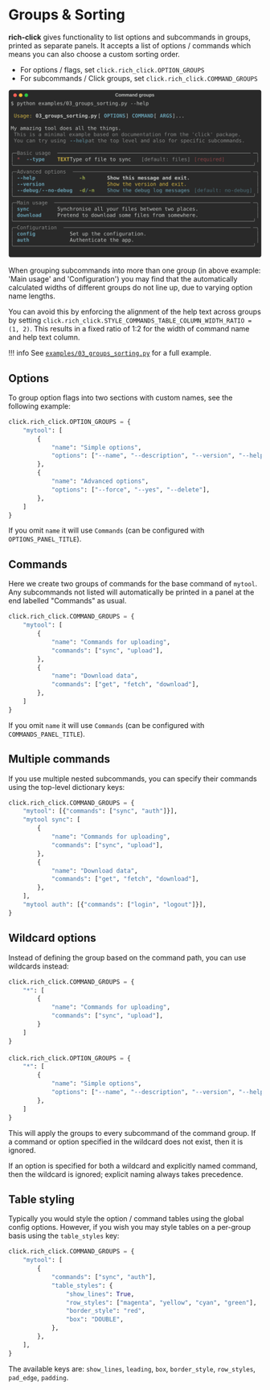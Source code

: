 # Groups & Sorting

**rich-click** gives functionality to list options and subcommands in groups, printed as separate panels.
It accepts a list of options / commands which means you can also choose a custom sorting order.

- For options / flags, set `click.rich_click.OPTION_GROUPS`
- For subcommands / Click groups, set `click.rich_click.COMMAND_GROUPS`

![](../images/command_groups.svg)

When grouping subcommands into more than one group (in above example: 'Main usage' and 'Configuration') you may find that the automatically calculated widths of different groups do not line up, due to varying option name lengths.

You can avoid this by enforcing the alignment of the help text across groups by setting `click.rich_click.STYLE_COMMANDS_TABLE_COLUMN_WIDTH_RATIO = (1, 2)`. This results in a fixed ratio of 1:2 for the width of command name and help text column.

!!! info
    See [`examples/03_groups_sorting.py`](https://github.com/ewels/rich-click/blob/main/examples/03_groups_sorting.py) for a full example.

## Options

To group option flags into two sections with custom names, see the following example:

```python
click.rich_click.OPTION_GROUPS = {
    "mytool": [
        {
            "name": "Simple options",
            "options": ["--name", "--description", "--version", "--help"],
        },
        {
            "name": "Advanced options",
            "options": ["--force", "--yes", "--delete"],
        },
    ]
}
```

If you omit `name` it will use `Commands` (can be configured with `OPTIONS_PANEL_TITLE`).

## Commands

Here we create two groups of commands for the base command of `mytool`.
Any subcommands not listed will automatically be printed in a panel at the end labelled "Commands" as usual.

```python
click.rich_click.COMMAND_GROUPS = {
    "mytool": [
        {
            "name": "Commands for uploading",
            "commands": ["sync", "upload"],
        },
        {
            "name": "Download data",
            "commands": ["get", "fetch", "download"],
        },
    ]
}
```

If you omit `name` it will use `Commands` (can be configured with `COMMANDS_PANEL_TITLE`).

## Multiple commands

If you use multiple nested subcommands, you can specify their commands using the top-level dictionary keys:

```python
click.rich_click.COMMAND_GROUPS = {
    "mytool": [{"commands": ["sync", "auth"]}],
    "mytool sync": [
        {
            "name": "Commands for uploading",
            "commands": ["sync", "upload"],
        },
        {
            "name": "Download data",
            "commands": ["get", "fetch", "download"],
        },
    ],
    "mytool auth": [{"commands": ["login", "logout"]}],
}
```

## Wildcard options

Instead of defining the group based on the command path, you can use wildcards instead:

```python
click.rich_click.COMMAND_GROUPS = {
    "*": [
        {
            "name": "Commands for uploading",
            "commands": ["sync", "upload"],
        }
    ]
}

click.rich_click.OPTION_GROUPS = {
    "*": [
        {
            "name": "Simple options",
            "options": ["--name", "--description", "--version", "--help"],
        },
    ]
}
```

This will apply the groups to every subcommand of the command group.
If a command or option specified in the wildcard does not exist, then it is ignored.

If an option is specified for both a wildcard and explicitly named command, then the wildcard is ignored;
explicit naming always takes precedence.

## Table styling

Typically you would style the option / command tables using the global config options.
However, if you wish you may style tables on a per-group basis using the `table_styles` key:

```python
click.rich_click.COMMAND_GROUPS = {
    "mytool": [
        {
            "commands": ["sync", "auth"],
            "table_styles": {
                "show_lines": True,
                "row_styles": ["magenta", "yellow", "cyan", "green"],
                "border_style": "red",
                "box": "DOUBLE",
            },
        },
    ],
}
```

The available keys are: `show_lines`, `leading`, `box`, `border_style`, `row_styles`, `pad_edge`, `padding`.
